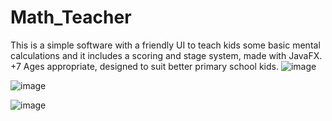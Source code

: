 # Math_Teacher
This is a simple software with a friendly UI to teach kids some basic mental calculations and it includes a scoring and stage system, made with JavaFX.
+7 Ages appropriate, designed to suit better primary school kids.
![image](https://cloud.githubusercontent.com/assets/17766221/22082813/9da26318-ddc9-11e6-9a0b-16a21444fa64.png)

![image](https://cloud.githubusercontent.com/assets/17766221/22082955/28fe08b8-ddca-11e6-8a58-c1ea505eb64a.png)

![image](https://cloud.githubusercontent.com/assets/17766221/22082989/44ac6500-ddca-11e6-9227-3b69da00a119.png)
